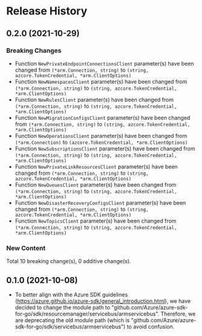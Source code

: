 # Release History

## 0.2.0 (2021-10-29)
### Breaking Changes

- Function `NewPrivateEndpointConnectionsClient` parameter(s) have been changed from `(*arm.Connection, string)` to `(string, azcore.TokenCredential, *arm.ClientOptions)`
- Function `NewNamespacesClient` parameter(s) have been changed from `(*arm.Connection, string)` to `(string, azcore.TokenCredential, *arm.ClientOptions)`
- Function `NewRulesClient` parameter(s) have been changed from `(*arm.Connection, string)` to `(string, azcore.TokenCredential, *arm.ClientOptions)`
- Function `NewMigrationConfigsClient` parameter(s) have been changed from `(*arm.Connection, string)` to `(string, azcore.TokenCredential, *arm.ClientOptions)`
- Function `NewOperationsClient` parameter(s) have been changed from `(*arm.Connection)` to `(azcore.TokenCredential, *arm.ClientOptions)`
- Function `NewSubscriptionsClient` parameter(s) have been changed from `(*arm.Connection, string)` to `(string, azcore.TokenCredential, *arm.ClientOptions)`
- Function `NewPrivateLinkResourcesClient` parameter(s) have been changed from `(*arm.Connection, string)` to `(string, azcore.TokenCredential, *arm.ClientOptions)`
- Function `NewQueuesClient` parameter(s) have been changed from `(*arm.Connection, string)` to `(string, azcore.TokenCredential, *arm.ClientOptions)`
- Function `NewDisasterRecoveryConfigsClient` parameter(s) have been changed from `(*arm.Connection, string)` to `(string, azcore.TokenCredential, *arm.ClientOptions)`
- Function `NewTopicsClient` parameter(s) have been changed from `(*arm.Connection, string)` to `(string, azcore.TokenCredential, *arm.ClientOptions)`

### New Content


Total 10 breaking change(s), 0 additive change(s).


## 0.1.0 (2021-10-08)
- To better align with the Azure SDK guidelines (https://azure.github.io/azure-sdk/general_introduction.html), we have decided to change the module path to "github.com/Azure/azure-sdk-for-go/sdk/resourcemanager/servicebus/armservicebus". Therefore, we are deprecating the old module path (which is "github.com/Azure/azure-sdk-for-go/sdk/servicebus/armservicebus") to avoid confusion.